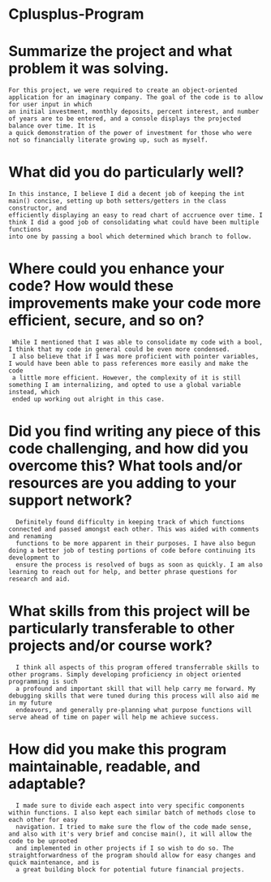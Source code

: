 # Cplusplus-Program

# Summarize the project and what problem it was solving.
    For this project, we were required to create an object-oriented application for an imaginary company. The goal of the code is to allow for user input in which
    an initial investment, monthly deposits, percent interest, and number of years are to be entered, and a console displays the projected balance over time. It is
    a quick demonstration of the power of investment for those who were not so financially literate growing up, such as myself.
  
 # What did you do particularly well?
    In this instance, I believe I did a decent job of keeping the int main() concise, setting up both setters/getters in the class constructor, and
    efficiently displaying an easy to read chart of accruence over time. I think I did a good job of consolidating what could have been multiple functions
    into one by passing a bool which determined which branch to follow. 
  
 # Where could you enhance your code? How would these improvements make your code more efficient, secure, and so on?
     While I mentioned that I was able to consolidate my code with a bool, I think that my code in general could be even more condensed. 
     I also believe that if I was more proficient with pointer variables, I would have been able to pass references more easily and make the code
     a little more efficient. However, the complexity of it is still something I am internalizing, and opted to use a global variable instead, which 
     ended up working out alright in this case.
   
  # Did you find writing any piece of this code challenging, and how did you overcome this? What tools and/or resources are you adding to your support network?
      Definitely found difficulty in keeping track of which functions connected and passed amongst each other. This was aided with comments and renaming 
      functions to be more apparent in their purposes. I have also begun doing a better job of testing portions of code before continuing its development to 
      ensure the process is resolved of bugs as soon as quickly. I am also learning to reach out for help, and better phrase questions for research and aid.
    
   # What skills from this project will be particularly transferable to other projects and/or course work?
      I think all aspects of this program offered transferrable skills to other programs. Simply developing proficiency in object oriented programming is such 
      a profound and important skill that will help carry me forward. My debugging skills that were tuned during this process will also aid me in my future 
      endeavors, and generally pre-planning what purpose functions will serve ahead of time on paper will help me achieve success.
      
   # How did you make this program maintainable, readable, and adaptable?
      I made sure to divide each aspect into very specific components within functions. I also kept each similar batch of methods close to each other for easy 
      navigation. I tried to make sure the flow of the code made sense, and also with it's very brief and concise main(), it will allow the code to be uprooted 
      and implemented in other projects if I so wish to do so. The straightforwardness of the program should allow for easy changes and quick maintenance, and is 
      a great building block for potential future financial projects.
      
      

